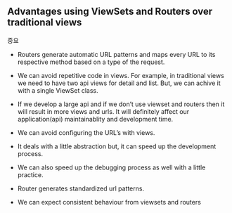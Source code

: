 ## Advantages using ViewSets and Routers over traditional views

중요
- Routers generate automatic URL patterns and maps every URL to its respective method based on a type of the request.
- We can avoid repetitive code in views. For example, in traditional views we need to have two api views for detail and list. But, we can achive it with a single ViewSet class.
- If we develop a large api and if we don’t use viewset and routers then it will result in more views and urls. It will definitely affect our application(api) maintainablity and development time.

- We can avoid configuring the URL’s with views.
- It deals with a little abstraction but, it can speed up the development process.
- We can also speed up the debugging process as well with a little practice.
- Router generates standardized url patterns.
- We can expect consistent behaviour from viewsets and routers

